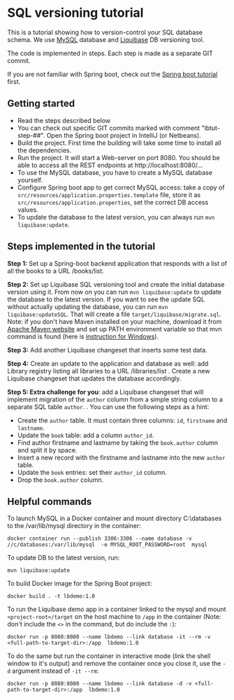 # SQL versioning tutorial
This is a tutorial showing how to version-control your SQL database schema. 
We use [MySQL](https://www.mysql.com/) database and [Liquibase](http://www.liquibase.org) DB versioning tool.

The code is implemented in steps. Each step is made as a separate GIT commit.

If you are not familiar with Spring boot, check out the [Spring boot tutorial](https://github.com/NTNU-SysDev/sysdev-templates/tree/master/Back-End/Spring-Boot-StepByStep) first. 

## Getting started
* Read the steps described below
* You can check out specific GIT commits marked with comment "lbtut-step-##". 
Open the Spring boot project in IntelliJ (or Netbeans).
* Build the project. First time the building will take some time to install all the dependencies.
* Run the project. It will start a Web-server on port 8080. You should be able to access all the REST endpoints 
at http://localhost:8080/...
* To use the MySQL database, you have to create a MySQL database yourself. 
* Configure Spring boot app to get correct MySQL access: take a copy 
of `src/resources/application.properties.template` file, store it 
as `src/resources/application.properties`, set the correct DB access values.
* To update the database to the latest version, you can always run `mvn liquibase:update`. 


## Steps implemented in the tutorial

**Step 1:** Set up a Spring-boot backend application that responds with a list of all the books 
to a URL /books/list.

**Step 2:** Set up Liquibase SQL versioning tool and create the initial database version using it. 
From now on you can run `mvn liquibase:update` to update the database to the latest version. 
If you want to see the update SQL without actually updating the database, you can run `mvn liquibase:updateSQL`. 
That will create a file `target/liquibase/migrate.sql`. Note: if you don't have Maven installed on 
your machine, download it from [Apache Maven website](http://maven.apache.org/download.cgi) 
and set up PATH environment variable so that mvn command is found (here is [instruction for Windows](https://www.computerhope.com/issues/ch000549.htm)).  

**Step 3:** Add another Liquibase changeset that inserts some test data. 

**Step 4:** Create an update to the application and database as well: add Library registry listing 
all libraries to a URL /libraries/list . Create a new Liquibase changeset that updates the database
accordingly.

**Step 5: Extra challenge for you**: add a Liquibase changeset that will implement migration of 
the `author` column from a simple string column to a separate SQL table `author`. . You can use the following steps as a hint: 
* Create the `author` table. It must contain three columns: `id`, `firstname` and `lastname`.
* Update the `book` table: add a column `author_id`.
* Find author firstname and lastname by taking the `book.author` column and split it by space.
* Insert a new record with the firstname and lastname into the new `author` table.
* Update the `book` entries: set their `author_id` column.
* Drop the `book.author` column. 

## Helpful commands
To launch MySQL in a Docker container and mount directory C:\databases to the /var/lib/mysql directory in the container:

    docker container run --publish 3306:3306 --name database -v //c/databases:/var/lib/mysql  -e MYSQL_ROOT_PASSWORD=root  mysql

To update DB to the latest version, run:
    
    mvn liquibase:update

To build Docker image for the Spring Boot project:
    
    docker build . -t lbdemo:1.0    
	
To run the Liquibase demo app in a container linked to the mysql and mount `<project-root>/target` on the host machine to `/app` in the container (Note: don't include the `<>` in the command, but do include the `:`):
	
	docker run -p 8080:8080 --name lbdemo --link database -it --rm -v <full-path-to-target-dir>:/app  lbdemo:1.0

To do the same but run the container in interactive mode (link the shell window to it's output) and remove the container once you close it, use the `-d` argument instead of `-it --rm`:

	docker run -p 8080:8080 --name lbdemo --link database -d -v <full-path-to-target-dir>:/app  lbdemo:1.0

